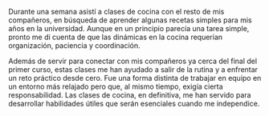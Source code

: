 Durante una semana asistí a clases de cocina con el resto de mis compañeros, en búsqueda de aprender algunas recetas simples para mis años en la universidad. Aunque en un principio parecía una tarea simple, pronto me di cuenta de que las dinámicas en la cocina requerían organización, paciencia y coordinación. 

Además de servir para conectar con mis compañeros ya cerca del final del primer curso, estas clases me han ayudado a salir de la rutina y a enfrentar un reto práctico desde cero. Fue una forma distinta de trabajar en equipo en un entorno más relajado pero que, al mismo tiempo, exigía cierta responsabilidad. Las clases de cocina, en definitiva, me han servido para desarrollar habilidades útiles que serán esenciales cuando me independice. 
